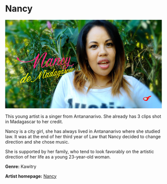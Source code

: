 # Nancy

![Nancy](nancy.jpg)

This young artist is a singer from Antananarivo.
She already has 3 clips shot in Madagascar to her credit.

Nancy is a city girl, she has always lived in Antananarivo where she studied law.
It was at the end of her third year of Law that Nancy decided to change direction and she chose music.

She is supported by her family, who tend to look favorably on the artistic direction of her life as a young 23-year-old woman.

**Genre:** Kawitry

**Artist homepage:** [Nancy](https://www.inforeunion.net/Nancy-de-Madagascar-a-la-decouverte-de-La-Reunion_a14004.html)
